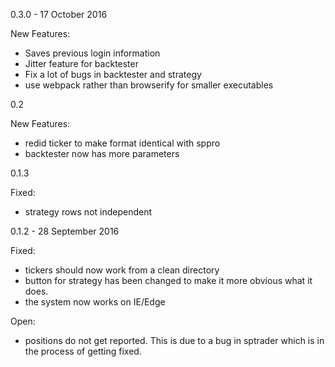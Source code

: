 0.3.0 - 17 October 2016

New Features:
* Saves previous login information
* Jitter feature for backtester
* Fix a lot of bugs in backtester and strategy
* use webpack rather than browserify for smaller executables


0.2

New Features:
* redid ticker to make format identical with sppro
* backtester now has more parameters


0.1.3

Fixed:

* strategy rows not independent


0.1.2 - 28 September 2016

Fixed:
* tickers should now work from a clean directory
* button for strategy has been changed to make it more obvious what it
does.
* the system now works on IE/Edge

Open:
* positions do not get reported.  This is due to a bug in sptrader
which is in the process of getting fixed.

